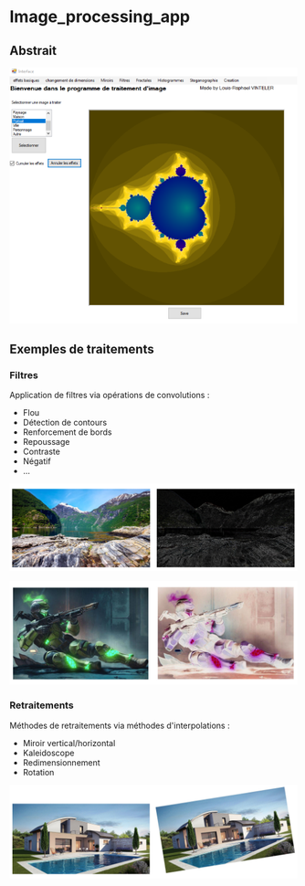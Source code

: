# Image_processing_app

## Abstrait
![png](app_files/presentation_appli.png)


## Exemples de traitements 

### Filtres 

Application de filtres via opérations de convolutions : 

- Flou
- Détection de contours
- Renforcement de bords
- Repoussage
- Contraste
- Négatif
- ...

![png](app_files/paysage_filtered.png)

![png](app_files/perso_inverted.png)

### Retraitements

Méthodes de retraitements via méthodes d'interpolations : 

- Miroir vertical/horizontal
- Kaleidoscope
- Redimensionnement
- Rotation

![png](app_files/house_rotated.png)
